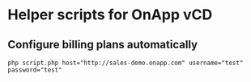 # Helper scripts for OnApp vCD

## Configure billing plans automatically
```php script.php host="http://sales-demo.onapp.com" username="test" password="test"```
